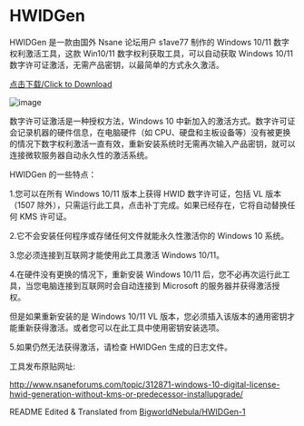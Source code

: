 # HWIDGen
HWIDGen 是一款由国外 Nsane 论坛用户 s1ave77 制作的 Windows 10/11 数字权利激活工具，这款 Win10/11 数字权利获取工具，可以自动获取 Windows 10/11 数字许可证激活，无需产品密钥，以最简单的方式永久激活。

[点击下载/Click to Download](https://github.com/Ayx03/HWIDGen/raw/main/HWIDGen%2060.01.exe)

![image](https://user-images.githubusercontent.com/75155322/177228396-91d9e467-b41a-453c-8046-f679d213ff53.png)

数字许可证激活是一种授权方法，Windows 10 中新加入的激活方式。数字许可证会记录机器的硬件信息，在电脑硬件（如 CPU、硬盘和主板设备等）没有被更换的情况下数字权利激活一直有效，重新安装系统时无需再次输入产品密钥，就可以连接微软服务器自动永久性的激活系统。

HWIDGen 的一些特点：

1.您可以在所有 Windows 10/11 版本上获得 HWID 数字许可证，包括 VL 版本（1507 除外），只需运行此工具，点击补丁完成。如果已经存在，它将自动替换任何 KMS 许可证。

2.它不会安装任何程序或存储任何文件就能永久性激活你的 Windows 10 系统。

3.您必须连接到互联网才能使用此工具激活 Windows 10/11。

4.在硬件没有更换的情况下，重新安装 Windows 10/11 后，您不必再次运行此工具，当您电脑连接到互联网时会自动连接到 Microsoft 的服务器并获得激活授权。

但是如果重新安装的是 Windows 10/11 VL 版本，您必须插入该版本的通用密钥才能重新获得激活。或者您可以在此工具中使用密钥安装选项。

5.如果仍然无法获得激活，请检查 HWIDGen 生成的日志文件。

工具发布原贴网址:

http://www.nsaneforums.com/topic/312871-windows-10-digital-license-hwid-generation-without-kms-or-predecessor-installupgrade/

README Edited & Translated from [BigworldNebula/HWIDGen-1](https://github.com/BigworldNebula/HWIDGen-1/blob/master/README.md)

